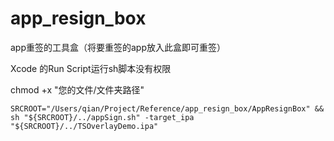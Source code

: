# app_resign_box
app重签的工具盒（将要重签的app放入此盒即可重签）







Xcode 的Run Script运行sh脚本没有权限

chmod +x "您的文件/文件夹路径"





```shell
SRCROOT="/Users/qian/Project/Reference/app_resign_box/AppResignBox" && sh "${SRCROOT}/../appSign.sh" -target_ipa "${SRCROOT}/../TSOverlayDemo.ipa"
```

